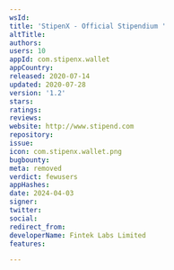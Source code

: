 ```yaml
---
wsId: 
title: 'StipenX - Official Stipendium '
altTitle: 
authors: 
users: 10
appId: com.stipenx.wallet
appCountry: 
released: 2020-07-14
updated: 2020-07-28
version: '1.2'
stars: 
ratings: 
reviews: 
website: http://www.stipend.com
repository: 
issue: 
icon: com.stipenx.wallet.png
bugbounty: 
meta: removed
verdict: fewusers
appHashes: 
date: 2024-04-03
signer: 
twitter: 
social: 
redirect_from: 
developerName: Fintek Labs Limited
features: 

---
```


